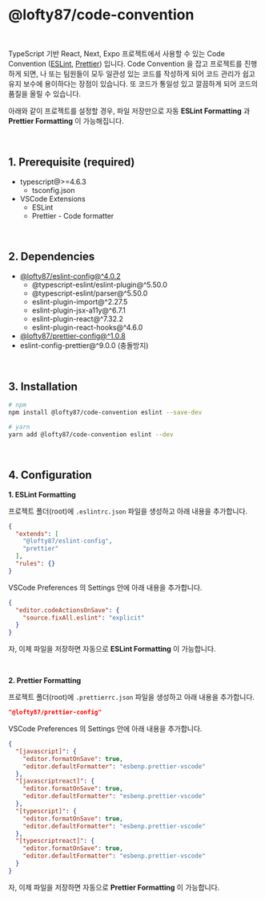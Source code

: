 # @lofty87/code-convention

<br />

TypeScript 기반 React, Next, Expo 프로젝트에서 사용할 수 있는 Code Convention ([ESLint](https://eslint.org/), [Prettier](https://prettier.io/)) 입니다. Code Convention 을 잡고 프로젝트를 진행하게 되면, 나 또는 팀원들이 모두 일관성 있는 코드를 작성하게 되어 코드 관리가 쉽고 유지 보수에 용이하다는 장점이 있습니다. 또 코드가 통일성 있고 깔끔하게 되어 코드의 품질을 올릴 수 있습니다.

아래와 같이 프로젝트를 설정할 경우, 파일 저장만으로 자동 **ESLint Formatting** 과 **Prettier Formatting** 이 가능해집니다.

<br />

## 1. Prerequisite (required)

- typescript@>=4.6.3
  - tsconfig.json
- VSCode Extensions
  - ESLint
  - Prettier - Code formatter

<br />

## 2. Dependencies

- [@lofty87/eslint-config@^4.0.2](https://github.com/lofty87/code-convention/tree/master/eslint-config)
  - @typescript-eslint/eslint-plugin@^5.50.0
  - @typescript-eslint/parser@^5.50.0
  - eslint-plugin-import@^2.27.5
  - eslint-plugin-jsx-a11y@^6.7.1
  - eslint-plugin-react@^7.32.2
  - eslint-plugin-react-hooks@^4.6.0
- [@lofty87/prettier-config@^1.0.8](https://github.com/lofty87/code-convention/tree/master/prettier-config)
- eslint-config-prettier@^9.0.0 (충돌방지)

<br />

## 3. Installation

```bash
# npm
npm install @lofty87/code-convention eslint --save-dev

# yarn
yarn add @lofty87/code-convention eslint --dev
```

<br />

## 4. Configuration

**1. ESLint Formatting**

프로젝트 폴더(root)에 `.eslintrc.json` 파일을 생성하고 아래 내용을 추가합니다.

```json
{
  "extends": [
    "@lofty87/eslint-config",
    "prettier"
  ],
  "rules": {}
}
```

VSCode Preferences 의 Settings 안에 아래 내용을 추가합니다.

```json
{
  "editor.codeActionsOnSave": {
    "source.fixAll.eslint": "explicit"
  }
}
```

자, 이제 파일을 저장하면 자동으로 **ESLint Formatting** 이 가능합니다.

<br />

**2. Prettier Formatting**

프로젝트 폴더(root)에 `.prettierrc.json` 파일을 생성하고 아래 내용을 추가합니다.

```json
"@lofty87/prettier-config"
```

VSCode Preferences 의 Settings 안에 아래 내용을 추가합니다.

```json
{
  "[javascript]": {
    "editor.formatOnSave": true,
    "editor.defaultFormatter": "esbenp.prettier-vscode"
  },
  "[javascriptreact]": {
    "editor.formatOnSave": true,
    "editor.defaultFormatter": "esbenp.prettier-vscode"
  },
  "[typescript]": {
    "editor.formatOnSave": true,
    "editor.defaultFormatter": "esbenp.prettier-vscode"
  },
  "[typescriptreact]": {
    "editor.formatOnSave": true,
    "editor.defaultFormatter": "esbenp.prettier-vscode"
  }
}
```

자, 이제 파일을 저장하면 자동으로 **Prettier Formatting** 이 가능합니다.

